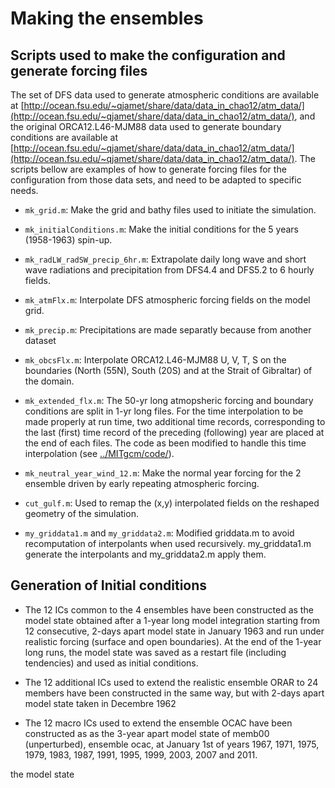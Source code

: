 # Making the ensembles

## Scripts used to make the configuration and generate forcing files

The set of DFS data used to generate atmospheric conditions are available at [http://ocean.fsu.edu/~qjamet/share/data/data_in_chao12/atm_data/](http://ocean.fsu.edu/~qjamet/share/data/data_in_chao12/atm_data/), and the original ORCA12.L46-MJM88 data used to generate boundary conditions are available at [http://ocean.fsu.edu/~qjamet/share/data/data_in_chao12/atm_data/](http://ocean.fsu.edu/~qjamet/share/data/data_in_chao12/atm_data/). The scripts bellow are examples of how to generate forcing files for the configuration from those data sets, and need to be adapted to specific needs. 

- ```mk_grid.m```: Make the grid and bathy files used to initiate the simulation. 

- ```mk_initialConditions.m```: Make the initial conditions for the 5 years (1958-1963) spin-up.

- ```mk_radLW_radSW_precip_6hr.m```: Extrapolate daily long wave and short wave radiations and precipitation from DFS4.4 and DFS5.2 to 6 hourly fields.

- ```mk_atmFlx.m```: Interpolate DFS atmospheric forcing fields on the model grid.

- ```mk_precip.m```: Precipitations are made separatly because from another dataset

- ```mk_obcsFlx.m```: Interpolate ORCA12.L46-MJM88 U, V, T, S on the boundaries (North (55N), South (20S) and at the Strait of Gibraltar) of the domain.

- ```mk_extended_flx.m```: The 50-yr long atmopsheric forcing and boundary conditions are split in 1-yr long files. For the time interpolation to be made properly at run time, two additional time records, corresponding to the last (first) time record of the preceding (following) year are placed at the end of each files. The code as been modified to handle this time interpolation (see [../MITgcm/code/](../MITgcm/code/)).

- ```mk_neutral_year_wind_12.m```: Make the normal year forcing for the 2 ensemble driven by early repeating atmospheric forcing. 

- ```cut_gulf.m```: Used to remap the (x,y) interpolated fields on the reshaped geometry of the simulation. 

- ```my_griddata1.m``` and ```my_griddata2.m```: Modified griddata.m to avoid recomputation of interpolants when used recursively. my_griddata1.m generate the interpolants and my_griddata2.m apply them.



## Generation of Initial conditions

- The 12 ICs common to the 4 ensembles have been constructed as the model state obtained after a 1-year long model integration starting from 12 consecutive, 2-days apart model state in January 1963 and run under realistic forcing (surface and open boundaries). At the end of the 1-year long runs, the model state was saved as a restart file (including tendencies) and used as initial conditions.

- The 12 additional ICs used to extend the realistic ensemble ORAR to 24 members have been constructed in the same way, but with 2-days apart model state taken in Decembre 1962

- The 12 macro ICs used to extend the ensemble OCAC have been constructed as as the 3-year apart model state of memb00 (unperturbed), ensemble ocac, at January 1st of years 1967, 1971, 1975, 1979, 1983, 1987, 1991, 1995, 1999, 2003, 2007 and 2011.



the model state 
